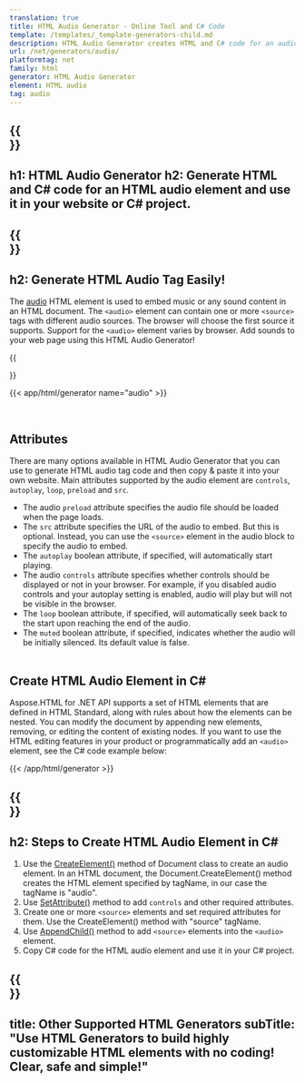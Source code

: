```yaml
---
translation: true
title: HTML Audio Generator - Online Tool and C# Code
template: /templates/_template-generators-child.md
description: HTML Audio Generator creates HTML and C# code for an audio element. You can generate code and use it in your own website or C# project.
url: /net/generators/audio/
platformtag: net
family: html
generator: HTML Audio Generator
element: HTML audio
tag: audio
---
```


{{<section banner>}}
---
h1: HTML Audio Generator
h2: Generate HTML and C# code for an HTML audio element and use it in your website or C# project.
---

{{<section overview>}}
---
h2: Generate HTML Audio Tag Easily!
---

The [audio](https://html.spec.whatwg.org/multipage/media.html#the-audio-element) HTML element is used to embed music or any sound content in an HTML document. The `<audio>` element can contain one or more `<source>` tags with different audio sources. The browser will choose the first source it supports. Support for the `<audio>` element varies by browser. Add sounds to your web page using this HTML Audio Generator!

{{<section plugin>}}

{{< app/html/generator name="audio" >}}

<br>
<h2> Attributes </h2>

There are many options available in HTML Audio Generator that you can use to generate HTML audio tag code and then copy & paste it into your own website. Main attributes supported by the audio element are `controls`, `autoplay`, `loop`, `preload` and `src`. 

 - The audio `preload` attribute specifies the audio file should be loaded when the page loads.
 - The `src` attribute specifies the URL of the audio to embed. But this is optional. Instead, you can use the `<source>` element in the audio block to specify the audio to embed.
 - The `autoplay` boolean attribute, if specified, will automatically start playing.
 - The audio `controls` attribute specifies whether controls should be displayed or not in your browser. For example, if you disabled audio controls and your autoplay setting is enabled, audio will play but will not be visible in the browser. 
 - The `loop` boolean attribute, if specified, will automatically seek back to the start upon reaching the end of the audio.
 - The `muted` boolean attribute, if specified, indicates whether the audio will be initially silenced. Its default value is false. 
<br><br>

<h2> Create HTML Audio Element in C#</h2>

Aspose.HTML for .NET API supports a set of HTML elements that are defined in HTML Standard, along with rules about how the elements can be nested. You can modify the document by appending new elements, removing, or editing the content of existing nodes. If you want to use the HTML editing features in your product or programmatically add an `<audio>` element, see the C# code example below:

{{< /app/html/generator >}}

{{<section steps>}}
---
h2: Steps to Create HTML Audio Element in C#
---

1. Use the [CreateElement()](https://reference.aspose.com/html/net/aspose.html.dom/document/createelement/) method of Document class to create an audio element. In an HTML document, the Document.CreateElement() method creates the HTML element specified by tagName, in our case the tagName is "audio".
2. Use [SetAttribute()](https://reference.aspose.com/html/net/aspose.html.dom/element/setattribute/) method to add `controls` and other required attributes.
3. Create one or more `<source>` elements and set required attributes for them. Use the CreateElement() method with "source" tagName.
4. Use [AppendChild()](https://reference.aspose.com/html/net/aspose.html.dom/node/appendchild/) method to add `<source>` elements into the `<audio>` element. 
5. Copy C# code for the HTML audio element and use it in your C# project.

{{<section other-generators>}}
---
title: Other Supported HTML Generators
subTitle: "Use HTML Generators to build highly customizable HTML elements with no coding! Clear, safe and simple!"
---
